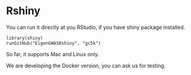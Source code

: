 # Rshiny
You can run it directly at you RStudio, if you have shiny package installed.
~~~
library(shiny)
runGitHub("EigenGWASRshiny", "gc5k")
~~~
So far, it supports Mac and Linux only.

We are developing the Docker version, you can ask us for testing.



